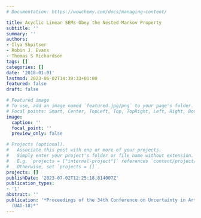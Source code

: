 ```yaml
---
# Documentation: https://wowchemy.com/docs/managing-content/

title: Acyclic Linear SEMs Obey the Nested Markov Property
subtitle: ''
summary: ''
authors:
- Ilya Shpitser
- Robin J. Evans
- Thomas S Richardson
tags: []
categories: []
date: '2018-01-01'
lastmod: 2023-06-02T14:39:33+01:00
featured: false
draft: false

# Featured image
# To use, add an image named `featured.jpg/png` to your page's folder.
# Focal points: Smart, Center, TopLeft, Top, TopRight, Left, Right, BottomLeft, Bottom, BottomRight.
image:
  caption: ''
  focal_point: ''
  preview_only: false

# Projects (optional).
#   Associate this post with one or more of your projects.
#   Simply enter your project's folder or file name without extension.
#   E.g. `projects = ["internal-project"]` references `content/project/deep-learning/index.md`.
#   Otherwise, set `projects = []`.
projects: []
publishDate: '2023-07-02T12:25:18.814007Z'
publication_types:
- '1'
abstract: ''
publication: '*Proceedings of the 34th Conference on Uncertainty in Artificial Intelligence
  (UAI-18)*'
---
```

